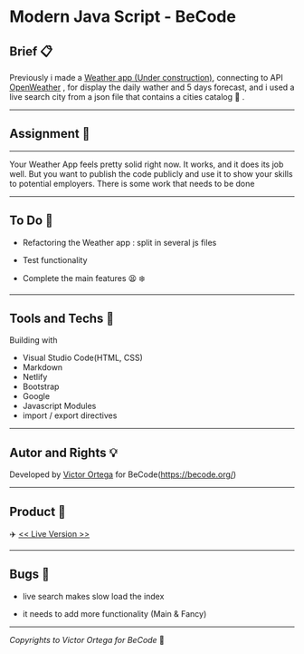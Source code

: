 # Modern Java Script - BeCode

## Brief :clipboard:

Previously i made a [Weather app (Under construction)](https://github.com/ortegaVictorBe/weatherApp.git), connecting to API [OpenWeather](https://openweathermap.org/api) , for display the daily wather and 5 days forecast, and i used a live search city from a json file that contains a cities catalog :smoking: .

---

## Assignment :speech_balloon:

---

Your Weather App feels pretty solid right now. It works, and it does its job well. But you want to publish the code publicly and use it to show your skills to potential employers. There is some work that needs to be done

---

## To Do :newspaper:

- Refactoring the Weather app : split in several js files

- Test functionality

- Complete the main features :tired_face: :snowflake:

---

## Tools and Techs :hammer:

Building with

- Visual Studio Code(HTML, CSS)
- Markdown
- Netlify
- Bootstrap
- Google
- Javascript Modules
- import / export directives

---

## Autor and Rights :bulb:

Developed by [Victor Ortega](https://github.com/ortegaVictorBe) for BeCode(https://becode.org/)

---

## Product :floppy_disk:

:airplane: [<< Live Version >>][address1]

[address1]: https://crazyweather.netlify.app/

---

## Bugs :bug:

- live search makes slow load the index

- it needs to add more functionality (Main & Fancy)

---

_Copyrights to Victor Ortega for BeCode_ :memo:
